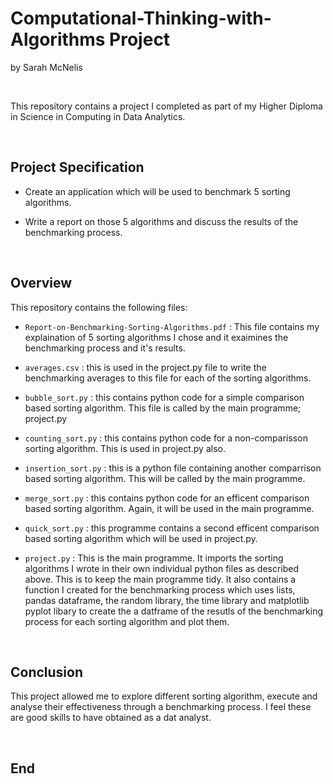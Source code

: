 # Computational-Thinking-with-Algorithms Project
by Sarah McNelis

<br>

This repository contains a project I completed as part of my Higher Diploma in Science in Computing in Data Analytics. 

<br>

## Project Specification
- Create an application which will be used to benchmark 5 sorting algorithms. 

- Write a report on those 5 algorithms and discuss the results of the benchmarking process. 

<br>

## Overview
This repository contains the following files:

- `Report-on-Benchmarking-Sorting-Algorithms.pdf` : This file contains my explaination of 5 sorting algorithms I chose and it exaimines the benchmarking process and it's results. 

- `averages.csv` : this is used in the project.py file to write the benchmarking averages to this file for each of the sorting algorithms. 

- `bubble_sort.py` : this contains python code for a simple comparison based sorting algorithm. This file is called by the main programme; project.py

- `counting_sort.py` : this contains python code for a non-comparisson sorting algorithm. This is used in project.py also. 

- `insertion_sort.py` : this is a python file containing another comparrison based sorting algorithm. This will be called by the main programme. 

- `merge_sort.py` : this contains python code for an efficent comparison based sorting algorithm. Again, it will be used in the main programme. 

- `quick_sort.py` : this programme contains a second efficent comparison based sorting algorithm which will be used in project.py. 

- `project.py` : This is the main programme. It imports the sorting algorithms I wrote in their own individual python files as described above. This is to keep the main programme tidy. It also contains a function I created for the benchmarking process which uses lists, pandas dataframe, the random library, the time library and matplotlib pyplot libary to create the a datframe of the resutls of the benchmarking process for each sorting algorithm and plot them. 

<br>

## Conclusion
This project allowed me to explore different sorting algorithm, execute and analyse their effectiveness through a benchmarking process. I feel these are good skills to have obtained as a dat analyst. 

<br>

## End